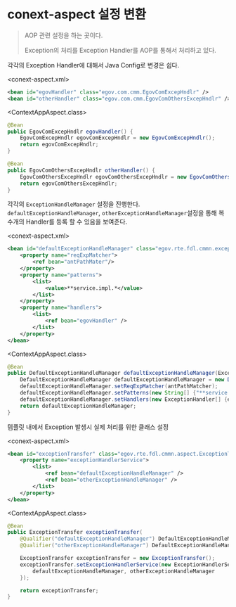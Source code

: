 # conext-aspect 설정 변환

> AOP 관련 설정을 하는 곳이다.
>
> Exception의 처리를 Exception Handler를 AOP를 통해서 처리하고 있다.

각각의 Exception Handler에 대해서 Java Config로 변경은 쉽다.

<conext-aspect.xml>

```xml
<bean id="egovHandler" class="egov.com.cmm.EgovComExcepHndlr" />
<bean id="otherHandler" class="egov.com.cmm.EgovComOthersExcepHndlr" />
```

<ContextAppAspect.class>

```java
@Bean
public EgovComExcepHndlr egovHandler() {
	EgovComExcepHndlr egovComExcepHndlr = new EgovComExcepHndlr();
	return egovComExcepHndlr;
}

@Bean
public EgovComOthersExcepHndlr otherHandler() {
	EgovComOthersExcepHndlr egovComOthersExcepHndlr = new EgovComOthersExcepHndlr();
	return egovComOthersExcepHndlr;
}
```

각각의 `ExceptionHandleManager` 설정을 진행한다. `defaultExceptionHandleManager`, `otherExceptionHandleManager`설정을 통해 복수개의 Handler를 등록 할 수 있음을 보여준다.

<conext-aspect.xml>

```xml
<bean id="defaultExceptionHandleManager" class="egov.rte.fdl.cmmn.exception.manager.DefaultExceptionHandleManager">
    <property name="reqExpMatcher">
    	<ref bean="antPathMater"/>
    </property>
    <property name="patterns">
        <list>
        	<value>**service.impl.*</value>
        </list>
    </property>
    <property name="handlers">
        <list>
        	<ref bean="egovHandler" />
        </list>
    </property>
</bean>
```

<ContextAppAspect.class>

```java
@Bean
public DefaultExceptionHandleManager defaultExceptionHandleManager(ExceptionHandler egovHandler) {
    DefaultExceptionHandleManager defaultExceptionHandleManager = new DefaultExceptionHandleManager();
    defaultExceptionHandleManager.setReqExpMatcher(antPathMatcher);
    defaultExceptionHandleManager.setPatterns(new String[] {"**service.impl.*"});
    defaultExceptionHandleManager.setHandlers(new ExceptionHandler[] {egovHandler});
    return defaultExceptionHandleManager;
}
```

템플릿 내에서 Exception 발생시 실제 처리를 위한 클래스 설정

<conext-aspect.xml>

```xml
<bean id="exceptionTransfer" class="egov.rte.fdl.cmmn.aspect.ExceptionTransfer">
    <property name="exceptionHandlerService">
        <list>
            <ref bean="defaultExceptionHandleManager" />
            <ref bean="otherExceptionHandleManager" />
        </list>
    </property>
</bean>
```

<ContextAppAspect.class>

```java
@Bean
public ExceptionTransfer exceptionTransfer(
    @Qualifier("defaultExceptionHandleManager") DefaultExceptionHandleManager defaultExceptionHandleManager,
    @Qualifier("otherExceptionHandleManager") DefaultExceptionHandleManager otherExceptionHandleManager) {

    ExceptionTransfer exceptionTransfer = new ExceptionTransfer();
    exceptionTransfer.setExceptionHandlerService(new ExceptionHandlerService[] {
    	defaultExceptionHandleManager, otherExceptionHandleManager
    });

    return exceptionTransfer;
}
```
